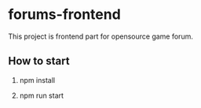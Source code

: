 # forums-frontend

This project is frontend part for opensource game forum.

## How to start

1. npm install 

2. npm run start


